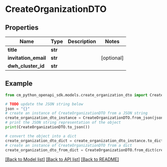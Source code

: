 # CreateOrganizationDTO


## Properties

Name | Type | Description | Notes
------------ | ------------- | ------------- | -------------
**title** | **str** |  | 
**invitation_email** | **str** |  | [optional] 
**dwh_cluster_id** | **str** |  | 

## Example

```python
from cm_python_openapi_sdk.models.create_organization_dto import CreateOrganizationDTO

# TODO update the JSON string below
json = "{}"
# create an instance of CreateOrganizationDTO from a JSON string
create_organization_dto_instance = CreateOrganizationDTO.from_json(json)
# print the JSON string representation of the object
print(CreateOrganizationDTO.to_json())

# convert the object into a dict
create_organization_dto_dict = create_organization_dto_instance.to_dict()
# create an instance of CreateOrganizationDTO from a dict
create_organization_dto_from_dict = CreateOrganizationDTO.from_dict(create_organization_dto_dict)
```
[[Back to Model list]](../README.md#documentation-for-models) [[Back to API list]](../README.md#documentation-for-api-endpoints) [[Back to README]](../README.md)


